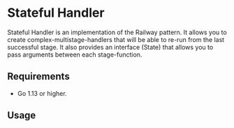 # Stateful Handler

Stateful Handler is an implementation of the Railway pattern.
It allows you to create complex-multistage-handlers that will be able to re-run from the last successful stage.
It also provides an interface (State) that allows you to pass arguments between each stage-function.

## Requirements
- Go 1.13 or higher.

## Usage
